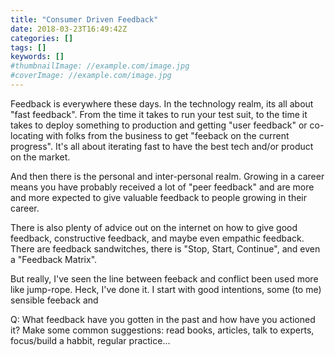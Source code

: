 ```yaml
---
title: "Consumer Driven Feedback"
date: 2018-03-23T16:49:42Z
categories: []
tags: []
keywords: []
#thumbnailImage: //example.com/image.jpg
#coverImage: //example.com/image.jpg
---
```


<!--more-->

Feedback is everywhere these days.
In the technology realm, its all about "fast feedback".
From the time it takes to run your test suit, to the time it takes to deploy something to production and getting "user feedback" or co-locating with folks from the business to get "feeback on the current progress".
It's all about iterating fast to have the best tech and/or product on the market.

And then there is the personal and inter-personal realm.
Growing in a career means you have probably received a lot of "peer feedback" and are more and more expected to give
valuable feedback to people growing in their career.

There is also plenty of advice out on the internet on how to give good feedback, constructive feedback, and maybe even
empathic feedback. There are feedback sandwitches, there is "Stop, Start, Continue", and even a "Feedback Matrix".


But really, I've seen the line between feeback and conflict been used more like jump-rope. Heck, I've done it.
I start with good intentions, some (to me) sensible feeback and 



Q: What feedback have you gotten in the past and how have you actioned it?
Make some common suggestions: read books, articles, talk to experts, focus/build a habbit, regular practice...


